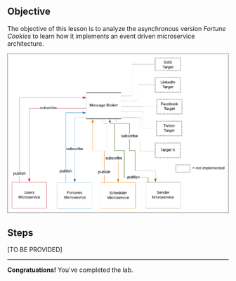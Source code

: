 ## Objective
The objective of this lesson is to analyze the asynchronous version *Fortune Cookies* to learn how  it implements an event driven microservice architecture.

![logo](mstran-004/assets/block-async.png)

## Steps

[TO BE PROVIDED]

---

**Congratuations!** You've completed the lab.
